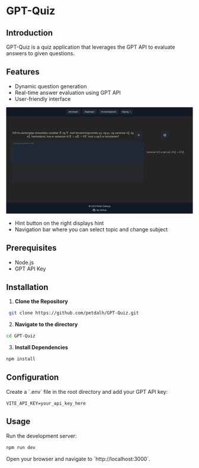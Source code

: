 # GPT-Quiz

## Introduction
GPT-Quiz is a quiz application that leverages the GPT API to evaluate answers to given questions.

## Features
- Dynamic question generation
- Real-time answer evaluation using GPT API
- User-friendly interface


![Screenshot of Application](./src/assets/display.png)


- Hint button on the right displays hint
- Navigation bar where you can select topic and change subject


## Prerequisites
- Node.js
- GPT API Key

## Installation

1. **Clone the Repository**
```bash
 git clone https://github.com/petdalh/GPT-Quiz.git
 ```
   
2. **Navigate to the directory**
 ```bash
 cd GPT-Quiz
 ```

3. **Install Dependencies**
 ```bash
 npm install
 ```

## Configuration

Create a \`.env\` file in the root directory and add your GPT API key:

```env
VITE_API_KEY=your_api_key_here
```

## Usage

Run the development server:

```bash
npm run dev
```

Open your browser and navigate to \`http://localhost:3000\`.

